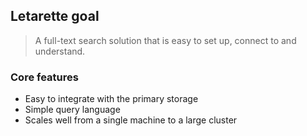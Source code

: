 ## Letarette goal

> A full-text search solution that is easy to set up, connect to and understand.

### Core features

- Easy to integrate with the primary storage
- Simple query language
- Scales well from a single machine to a large cluster
